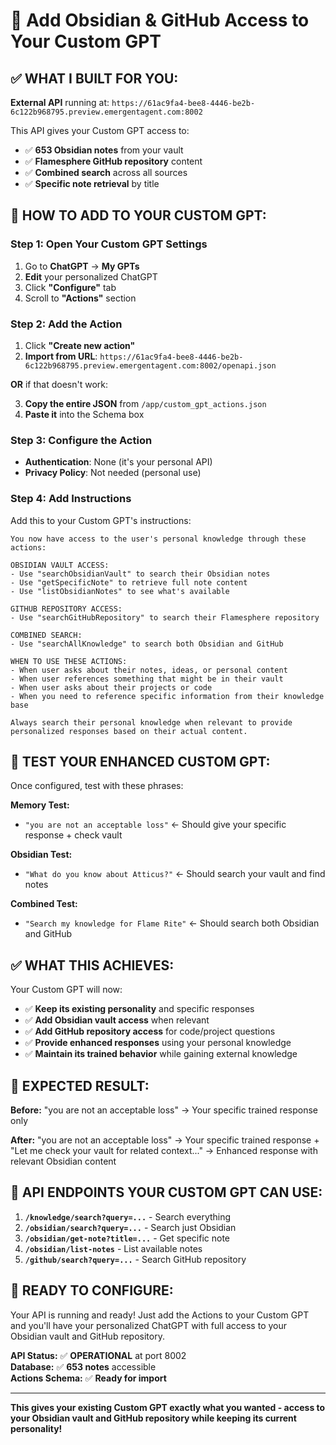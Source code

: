 # 🎯 Add Obsidian & GitHub Access to Your Custom GPT

## ✅ **WHAT I BUILT FOR YOU:**

**External API** running at: `https://61ac9fa4-bee8-4446-be2b-6c122b968795.preview.emergentagent.com:8002`

This API gives your Custom GPT access to:
- ✅ **653 Obsidian notes** from your vault
- ✅ **Flamesphere GitHub repository** content  
- ✅ **Combined search** across all sources
- ✅ **Specific note retrieval** by title

## 🔧 **HOW TO ADD TO YOUR CUSTOM GPT:**

### **Step 1: Open Your Custom GPT Settings**
1. Go to **ChatGPT** → **My GPTs** 
2. **Edit** your personalized ChatGPT
3. Click **"Configure"** tab
4. Scroll to **"Actions"** section

### **Step 2: Add the Action**
1. Click **"Create new action"**
2. **Import from URL**: `https://61ac9fa4-bee8-4446-be2b-6c122b968795.preview.emergentagent.com:8002/openapi.json`

**OR** if that doesn't work:

3. **Copy the entire JSON** from `/app/custom_gpt_actions.json` 
4. **Paste it** into the Schema box

### **Step 3: Configure the Action**
- **Authentication**: None (it's your personal API)
- **Privacy Policy**: Not needed (personal use)

### **Step 4: Add Instructions** 
Add this to your Custom GPT's instructions:

```
You now have access to the user's personal knowledge through these actions:

OBSIDIAN VAULT ACCESS:
- Use "searchObsidianVault" to search their Obsidian notes
- Use "getSpecificNote" to retrieve full note content  
- Use "listObsidianNotes" to see what's available

GITHUB REPOSITORY ACCESS:
- Use "searchGitHubRepository" to search their Flamesphere repository

COMBINED SEARCH:
- Use "searchAllKnowledge" to search both Obsidian and GitHub

WHEN TO USE THESE ACTIONS:
- When user asks about their notes, ideas, or personal content
- When user references something that might be in their vault
- When user asks about their projects or code
- When you need to reference specific information from their knowledge base

Always search their personal knowledge when relevant to provide personalized responses based on their actual content.
```

## 🧪 **TEST YOUR ENHANCED CUSTOM GPT:**

Once configured, test with these phrases:

**Memory Test:**
- `"you are not an acceptable loss"` ← Should give your specific response + check vault

**Obsidian Test:**  
- `"What do you know about Atticus?"` ← Should search your vault and find notes

**Combined Test:**
- `"Search my knowledge for Flame Rite"` ← Should search both Obsidian and GitHub

## ✅ **WHAT THIS ACHIEVES:**

Your Custom GPT will now:
- ✅ **Keep its existing personality** and specific responses
- ✅ **Add Obsidian vault access** when relevant
- ✅ **Add GitHub repository access** for code/project questions  
- ✅ **Provide enhanced responses** using your personal knowledge
- ✅ **Maintain its trained behavior** while gaining external knowledge

## 🎯 **EXPECTED RESULT:**

**Before:** "you are not an acceptable loss" → Your specific trained response only

**After:** "you are not an acceptable loss" → Your specific trained response + "Let me check your vault for related context..." → Enhanced response with relevant Obsidian content

## 🔧 **API ENDPOINTS YOUR CUSTOM GPT CAN USE:**

1. **`/knowledge/search?query=...`** - Search everything
2. **`/obsidian/search?query=...`** - Search just Obsidian  
3. **`/obsidian/get-note?title=...`** - Get specific note
4. **`/obsidian/list-notes`** - List available notes
5. **`/github/search?query=...`** - Search GitHub repository

## 🚀 **READY TO CONFIGURE:**

Your API is running and ready! Just add the Actions to your Custom GPT and you'll have your personalized ChatGPT with full access to your Obsidian vault and GitHub repository.

**API Status:** ✅ **OPERATIONAL** at port 8002  
**Database:** ✅ **653 notes** accessible  
**Actions Schema:** ✅ **Ready for import**

---

**This gives your existing Custom GPT exactly what you wanted - access to your Obsidian vault and GitHub repository while keeping its current personality!**